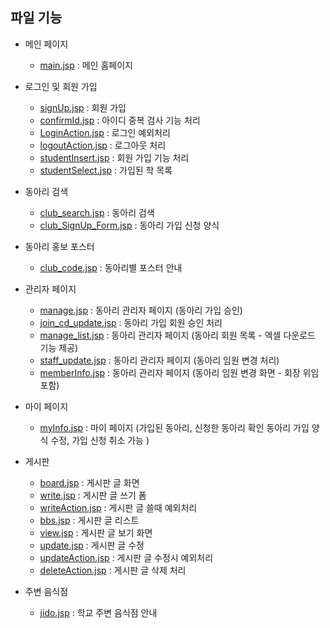 ## 파일 기능
- 메인 페이지
  - [main.jsp](https://github.com/Jinseop95/Capstone_Design/blob/master/web/main.jsp) : 메인 홈페이지

- 로그인 및 회원 가입
  - [signUp.jsp](https://github.com/Jinseop95/Capstone_Design/blob/master/web/signUp.jsp) : 회원 가입 
  - [confirmId.jsp](https://github.com/Jinseop95/Capstone_Design/blob/master/web/confirmId.jsp) : 아이디 중복 검사 기능 처리
  - [LoginAction.jsp](https://github.com/Jinseop95/Capstone_Design/blob/master/web/write.jsp) : 로그인 예외처리
  - [logoutAction.jsp](https://github.com/Jinseop95/Capstone_Design/blob/master/web/write.jsp) : 로그아웃 처리 
  - [studentInsert.jsp](https://github.com/Jinseop95/Capstone_Design/blob/master/web/studentInsert.jsp) : 회원 가입 기능 처리
  - [studentSelect.jsp](https://github.com/Jinseop95/Capstone_Design/blob/master/web/studentSelect.jsp) : 가입된 학 목록 
  
- 동아리 검색 
  - [club_search.jsp](https://github.com/Jinseop95/Capstone_Design/blob/master/web/club_search.jsp) : 동아리 검색
  - [club_SignUp_Form.jsp](https://github.com/Jinseop95/Capstone_Design/blob/master/web/club_SignUp_Form.jsp) : 동아리 가입 신청 양식
    
- 동아리 홍보 포스터
  - [club_code.jsp](https://github.com/Jinseop95/Capstone_Design/blob/master/web/club_code.jsp) : 동아리별 포스터 안내
  
- 관리자 페이지
  - [manage.jsp](https://github.com/Jinseop95/Capstone_Design/blob/master/web/manage.jsp) : 동아리 관리자 페이지 (동아리 가입 승인)
  - [join_cd_update.jsp](https://github.com/Jinseop95/Capstone_Design/blob/master/web/join_cd_update.jsp) : 동아리 가입 회원 승인 처리
  - [manage_list.jsp](https://github.com/Jinseop95/Capstone_Design/blob/master/web/manage_list.jsp) : 동아리 관리자 페이지 (동아리 회원 목록 - 엑셀 다운로드 기능 제공)
  - [staff_update.jsp](https://github.com/Jinseop95/Capstone_Design/blob/master/web/staff_update.jsp) : 동아리 관리자 페이지 (동아리 임원 변경 처리)
  - [memberInfo.jsp](https://github.com/Jinseop95/Capstone_Design/blob/master/web/memberInfo.jsp) : 동아리 관리자 페이지 (동아리 임원 변경 화면 - 회장 위임 포함)
  
- 마이 페이지
  - [myInfo.jsp](https://github.com/Jinseop95/Capstone_Design/blob/master/web/myInfo.jsp) : 마이 페이지 (가입된 동아리, 신청한 동아리 확인 동아리 가입 양식 수정, 가입 신청 취소 가능 )
  
- 게시판
  - [board.jsp](https://github.com/Jinseop95/Capstone_Design/blob/master/web/board.jsp) : 게시판 글 화면
  - [write.jsp](https://github.com/Jinseop95/Capstone_Design/blob/master/web/write.jsp) : 게시판 글 쓰기 폼
  - [writeAction.jsp](https://github.com/Jinseop95/Capstone_Design/blob/master/web/write.jsp) : 게시판 글 쓸때 예외처리
  - [bbs.jsp](https://github.com/Jinseop95/Capstone_Design/blob/master/web/bbs.jsp) : 게시판 글 리스트
  - [view.jsp](https://github.com/Jinseop95/Capstone_Design/blob/master/web/view.jsp) : 게시판 글 보기 화면
  - [update.jsp](https://github.com/Jinseop95/Capstone_Design/blob/master/web/write.jsp) : 게시판 글 수정
  - [updateAction.jsp](https://github.com/Jinseop95/Capstone_Design/blob/master/web/write.jsp) : 게시판 글 수정시 예외처리
  - [deleteAction.jsp](https://github.com/Jinseop95/Capstone_Design/blob/master/web/write.jsp) : 게시판 글 삭제 처리

- 주변 음식점
  - [jido.jsp](https://github.com/Jinseop95/Capstone_Design/blob/master/web/jido.jsp) : 학교 주변 음식점 안내


